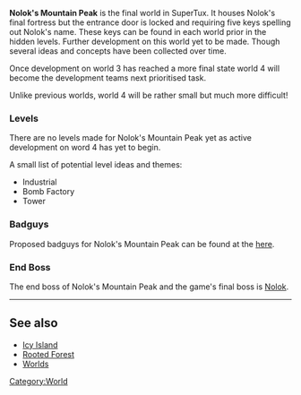 **Nolok's Mountain Peak** is the final world in SuperTux. It houses Nolok's final fortress but the entrance door is locked and requiring
five keys spelling out Nolok's name. These keys can be found in each world prior in the hidden levels. Further development on this
world yet to be made. Though several ideas and concepts have been collected over time.

Once development on world 3 has reached a more final state world 4 will become the development teams next prioritised task.

Unlike previous worlds, world 4 will be rather small but much more difficult!

### Levels

There are no levels made for Nolok's Mountain Peak yet as active development on word 4 has yet to begin.

A small list of potential level ideas and themes:
- Industrial
- Bomb Factory
- Tower

### Badguys

Proposed badguys for Nolok's Mountain Peak can be found at the [here](https://github.com/SuperTux/supertux/wiki/Proposed-Badguys#noloks-mountain-peak).

### End Boss

The end boss of Nolok's Mountain Peak and the game's final boss is [Nolok](https://github.com/SuperTux/supertux/wiki/Bosses#Nolok).

---

See also
--------

-   [Icy Island](https://github.com/SuperTux/supertux/wiki/Icy-Island)
-   [Rooted Forest](https://github.com/SuperTux/supertux/wiki/Rooted-Forest)
-   [Worlds](https://github.com/SuperTux/supertux/wiki/Worlds)

<Category:World>

